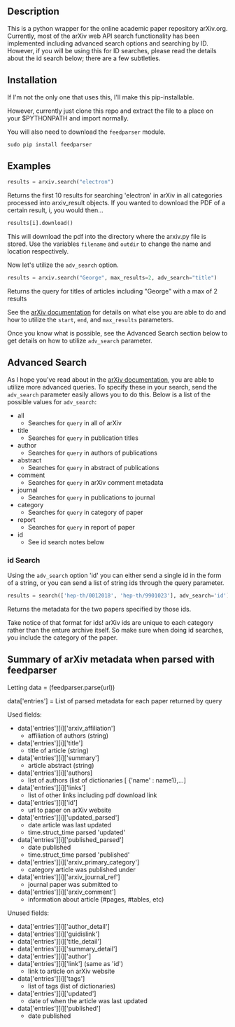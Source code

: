## Description
This is a python wrapper for the online academic paper repository arXiv.org. Currently, most of the arXiv web API search functionality has been implemented including advanced search options and searching by ID. However, if you will be using this
for ID searches, please read the details about the id search below; there are a few subtleties. 

## Installation
If I'm not the only one that uses this, I'll make this pip-installable.

However, currently just clone this repo and extract the file to a place on your $PYTHONPATH and import normally.

You will also need to download the `feedparser` module.

`sudo pip install feedparser`

## Examples
```python
results = arxiv.search("electron")
```
Returns the first 10 results for searching 'electron' in arXiv in all categories processed into arxiv_result objects. If you wanted to download the PDF of a certain result, i, you would then...

```python
results[i].download()
```
This will download the pdf into the directory where the arxiv.py file is stored. Use the variables `filename` and `outdir` to change the name and location respectively.

Now let's utilize the `adv_search` option.
```python
results = arxiv.search("George", max_results=2, adv_search="title")
```
Returns the query for titles of articles including "George" with a max of 2 results

See the [arXiv documentation](https://arxiv.org/help/api/user-manual) for details on what else you are able to do and how to utilize the `start`, `end`, and `max_results` parameters.

Once you know what is possible, see the Advanced Search section below to get details on how to utilize `adv_search` parameter.

## Advanced Search
As I hope you've read about in the [arXiv documentation](https://arxiv.org/help/api/user-manual), you are able to utilize more advanced queries. To specify these in your search, send the `adv_search` parameter easily allows you to do this. Below is a list of the possible values for `adv_search`:

* all
	- Searches for `query` in all of arXiv
* title
	- Searches for `query` in publication titles
* author
	- Searches for `query` in authors of publications
* abstract
	- Searches for `query` in abstract of publications
* comment
	- Searches for `query` in arXiv comment metadata
* journal
	- Searches for `query` in publications to journal
* category
	- Searches for `query` in category of paper
* report
	- Searches for `query` in report of paper
* id
	- See id search notes below

### id Search
Using the `adv_search` option 'id' you can either send a single id in the form of a string, or you can send a list of string ids through the query parameter.

```python
results = search(['hep-th/0012018', 'hep-th/9901023'], adv_search='id')
```
Returns the metadata for the two papers specified by those ids. 

Take notice of that format for ids! arXiv ids are unique to each category rather than the enture archive itself. So make sure when doing id searches, you include the category of the paper.

## Summary of arXiv metadata when parsed with feedparser

Letting data = (feedparser.parse(url))

data['entries'] = List of parsed metadata for each paper returned by query

Used fields:
* data['entries'][i]['arxiv_affiliation']
	- affiliation of authors (string)
* data['entries'][i]['title']
 	- title of article (string)
* data['entries'][i]['summary']
 	- article abstract (string)
* data['entries'][i]['authors]
 	- list of authors (list of dictionaries [ {'name' : name1},...]
* data['entries'][i]['links']
 	* list of other links including pdf download link
* data['entries'][i]['id']
 	* url to paper on arXiv website
* data['entries'][i]['updated_parsed']
 	* date article was last updated
 	* time.struct_time parsed 'updated'
* data['entries'][i]['published_parsed']
 	* date published
 	* time.struct_time parsed 'published'
* data['entries'][i]['arxiv_primary_category']
 	* category article was published under
* data['entries'][i]['arxiv_journal_ref']
 	* journal paper was submitted to
* data['entries'][i]['arxiv_comment']
 	* information about article (#pages, #tables, etc)
	
Unused fields:
* data['entries'][i]['author_detail']
* data['entries'][i]['guidislink']
* data['entries'][i]['title_detail']
* data['entries'][i]['summary_detail']
* data['entries'][i]['author']
* data['entries'][i]['link'] (same as 'id')
 	* link to article on arXiv website
* data['entries'][i]['tags']
 	* list of tags (list of dictionaries)
* data['entries'][i]['updated']
 	* date of when the article was last updated
* data['entries'][i]['published']
 	* date published
